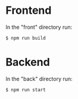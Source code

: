 # Frontend

In the "front" directory run:

```bash
$ npm run build
```

# Backend

In the "back" directory run:

```bash
$ npm run start
```
